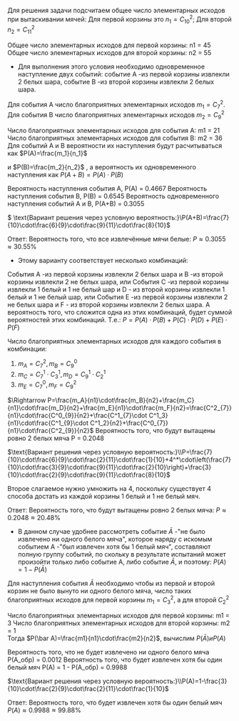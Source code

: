 Для решения задачи подсчитаем общее число элементарных исходов при вытаскивании мячей:
Для первой корзины это $n_1=C^2_{10}$; 
Для второй $n_2=C^2_{11}$

Общее число элементарных исходов для первой корзины: n1 = 45
Общее число элементарных исходов для второй корзины: n2 = 55
- Для выполнения этого условия необходимо одновременное наступление двух событий:
событие A
-из первой корзины извлекли 2 белых шара,
событие B
-из второй корзины извлекли 2 белых шара.

Для события A
 число благоприятных элементарных исходов    $m_1=C^2_{7}$.   
Для события B
 число благоприятных элементарных исходов $m_2=C^2_{9}$

 Число благоприятных элементарных исходов для события А: m1 = 21
Число благоприятных элементарных исходов для события В: m2 = 36    
Для событий A
 и B
 вероятности их наступления будут расчитываться как $P(A)=\frac{m_1}{n_1}$
 
 и $P(B)=\frac{m_2}{n_2}$ 
, а вероятность их одновременного наступления как $P(A+B)=P(A)\cdot P(B)$

Вероятность наступления события А, Р(А) =  0.4667
Вероятность наступления события В, Р(В) =  0.6545
Вероятность одновременного наступления событий А и В, Р(А+В) =  0.3055   

$ \text{Вариант решения через условную вероятность:}\\P(A+B)=\frac{7}{10}\cdot\frac{6}{9}\cdot\frac{9}{11}\cdot\frac{8}{10}$

Ответ:
Вероятность того, что все извлечённые мячи белые: $P\approx0.3055\approx30.55\%$

- Этому варианту соответствует несколько комбинаций:

События A
-из первой корзины извлекли 2 белых шара и B
-из второй корзины извлекли 2 не белых шара, или
События C
-из первой корзины извлекли 1 белый и 1 не белый шар и D - из второй корзины извлекли 1 белый и 1 не белый шар, или
События E
-из первой корзины извлекли 2 не белых шара и  F - из второй корзины извлекли 2 белых шара.
А вероятность того, что сложится одна из этих комбинаций, будет суммой вероятностей этих комбинаций. Т.е.:
$P=P(A)\cdot P(B)+P(C)\cdot P(D)+P(E)\cdot P(F)$

Число благоприятных элементарных исходов для каждого события в комбинации:
1. $m_A=C^2_{7}, m_B=C^0_{9}$   
2. $m_C=C^1_{7}\cdot C^1_3, m_D=C^1_{9}\cdot C^1_2$
3. $m_E=C^0_{7}, m_F=C^2_{9}$


$\Rightarrow P=\frac{m_A}{n1}\cdot\frac{m_B}{n2}+\frac{m_C}{n1}\cdot\frac{m_D}{n2}+\frac{m_E}{n1}\cdot\frac{m_F}{n2}=\frac{C^2_{7}}{n1}\cdot\frac{C^0_{9}}{n2}+\frac{C^1_{7}\cdot C^1_3}{n1}\cdot\frac{C^1_{9}\cdot C^1_2}{n2}+\frac{C^0_{7}}{n1}\cdot\frac{C^2_{9}}{n2}$
Вероятность того, что будут вытащены ровно 2 белых мяча Р =  0.2048

$\text{Вариант решения через условную вероятность:}\\P=\frac{7}{10}\cdot\frac{6}{9}\cdot\frac{2}{11}\cdot\frac{1}{10}+4^*\cdot\left(\frac{7}{10}\cdot\frac{3}{9}\cdot\frac{9}{11}\cdot\frac{2}{10}\right)+\frac{3}{10}\cdot\frac{2}{9}\cdot\frac{9}{11}\cdot\frac{8}{10}$

 Второе слагаемое нужно умножить на 4, поскольку существует 4 способа достать из каждой корзины 1 белый и 1 не белый мяч.

Ответ:
Вероятность того, что будут вытащены ровно 2 белых мяча: $P\approx0.2048\approx20.48\%$

-  В данном случае удобнее рассмотреть событие $\bar A$
-"не было извлечено ни одного белого мяча", которое наряду с искомым событием A
-"был извлечен хотя бы 1 белый мяч", составляют полную группу событий, по скольку в результате испытаний может произойти только либо событие A, либо событие $\bar A$, и поэтому: $P(A)=1-P(\bar A)$

Для наступления события $\bar A$
 необходимо чтобы из первой и второй корзин не было вынуто ни одного белого мяча, число таких благоприятных исходов для первой корзины $m_1=C^2_3$, 
 а для второй $C^2_2$

 Число благоприятных элементарных исходов для первой корзины: m1 = 3
Число благоприятных элементарных исходов для второй корзины: m2 = 1   
Тогда $P(\bar A)=\frac{m1}{n1}\cdot\frac{m2}{n2}$, вычислим $P(\bar A)
 и P(A)$

Вероятность того, что не будет извлечено ни одного белого мяча Р(А_обр) =  0.0012
Вероятность того, что будет извлечен хотя бы один белый мяч Р(А) = 1 - Р(А_обр) =  0.9988

 $\text{Вариант решения через условную вероятность:}\\P(A)=1-\frac{3}{10}\cdot\frac{2}{9}\cdot\frac{2}{11}\cdot\frac{1}{10}$

Ответ:
Вероятность того, что будет извлечен хотя бы один белый мяч $P(A)\approx0.9988\approx99.88\%$
 
 



 
 
 
 
 
 
 
 
 

 
 
 



